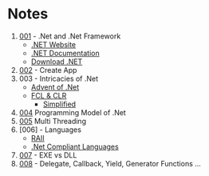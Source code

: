 # Notes

1. [001][ref-001] - .Net and .Net Framework
    - [.NET Website]
    - [.NET Documentation]
    - [Download .NET]
2. [002][ref-002] - Create App
3. 003 - Intricacies of .Net
    - [Advent of .Net][ref-003-1]
    - [FCL & CLR][ref-003-2]
      - [Simplified][ref-003-3]
4. [004][ref-004] Programming Model of .Net
5. [005][ref-005] Multi Threading
6. [006] - Languages
    - [RAII][ref-006-1]
    - [.Net Compliant Languages][ref-006-2]
7. [007][ref-007] - EXE vs DLL
8. [008][ref-008] - Delegate, Callback, Yield, Generator Functions ...

[//]: # (These are reference links used in the body of this note and get stripped out when the markdown processor does its job. There is no need to format nicely because it shouldn't be seen. Thanks SO - http://stackoverflow.com/questions/4823468/store-comments-in-markdown-syntax)

  [.NET Website]: <https://aka.ms/dotnet/website>
  [.NET Documentation]: <https://aka.ms/dotnet/documentation>
  [Download .NET]: <https://aka.ms/dotntevideos/download>

  [ref-001]: ./001-Intro.md
  [ref-002]: ./002-CommandLine.md

  [ref-003-1]: ./003-Intricacies/1-Advent-of-dotnet.md
  [ref-003-2]: ./003-Intricacies/1-FCL-CLR.md
  [ref-003-3]: ./003-Intricacies/simplified.md

  [ref-004]: ./004-Programming-Model.md
  [ref-005]: ./005-Multi-Threading.md

  [ref-006-1]: ./006-Languages/1-RAII.md
  [ref-006-2]: ./006-Languages/2-Languages.md

  [ref-007]: ./007-EXE-DLL.md
  [ref-008]: ./008-Delegate-Yield.md
